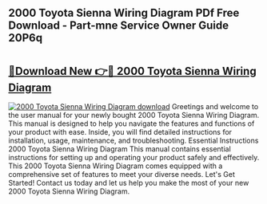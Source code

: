 ## 2000 Toyota Sienna Wiring Diagram PDf Free Download - Part-mne Service Owner Guide 20P6q

# <h2><a href="http://dfrwpd.blite.top/?on=2000+Toyota+Sienna+Wiring+Diagram">🔗Download New 👉🔴 2000 Toyota Sienna Wiring Diagram</a></h2>

[![2000 Toyota Sienna Wiring Diagram download](https://i.imgur.com/lujVjoI.png)](http://dfrwpd.blite.top/?on=2000+Toyota+Sienna+Wiring+Diagram)
Greetings and welcome to the user manual for your newly bought 2000 Toyota Sienna Wiring Diagram. This manual is designed to help you navigate the features and functions of your product with ease. Inside, you will find detailed instructions for installation, usage, maintenance, and troubleshooting. Essential Instructions 2000 Toyota Sienna Wiring Diagram This manual contains essential instructions for setting up and operating your product safely and effectively. This 2000 Toyota Sienna Wiring Diagram comes equipped with a comprehensive set of features to meet your diverse needs. Let's Get Started! Contact us today and let us help you make the most of your new 2000 Toyota Sienna Wiring Diagram.
